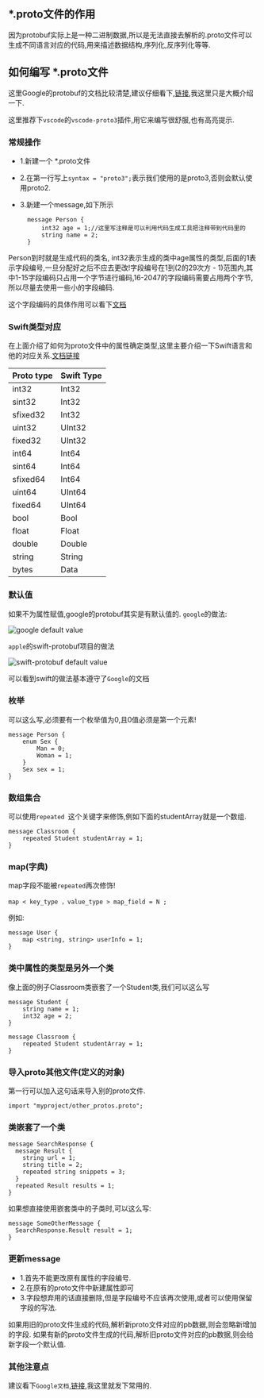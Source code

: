 
## *.proto文件的作用

因为protobuf实际上是一种二进制数据,所以是无法直接去解析的.proto文件可以生成不同语言对应的代码,用来描述数据结构,序列化,反序列化等等.

## 如何编写 *.proto文件

这里Google的protobuf的文档比较清楚,建议仔细看下,[链接](https://developers.google.com/protocol-buffers/docs/proto3),我这里只是大概介绍一下.

这里推荐下`vscode`的`vscode-proto3`插件,用它来编写很舒服,也有高亮提示.

### 常规操作

- 1.新建一个 *.proto文件
- 2.在第一行写上`syntax = "proto3";`表示我们使用的是proto3,否则会默认使用proto2.
- 3.新建一个message,如下所示

		message Person {
			int32 age = 1;//这里写注释是可以利用代码生成工具把注释带到代码里的
			string name = 2;
		}
Person到时就是生成代码的类名, int32表示生成的类中age属性的类型,后面的1表示字段编号,一旦分配好之后不应去更改!字段编号在1到(2的29次方 - 1)范围内,其中1-15字段编码只占用一个字节进行编码,16-2047的字段编码需要占用两个字节,所以尽量去使用一些小的字段编码.

这个字段编码的具体作用可以看下[文档](https://developers.google.com/protocol-buffers/docs/encoding)

### Swift类型对应

在上面介绍了如何为proto文件中的属性确定类型,这里主要介绍一下Swift语言和他的对应关系.[文档链接](https://github.com/apple/swift-protobuf/blob/master/Documentation/API.md)

| Proto type                |  Swift Type        |
| ------------------------- | ------------------ |
| int32                     | Int32              |
| sint32                    | Int32              |
| sfixed32                  | Int32              |
| uint32                    | UInt32             |
| fixed32                   | UInt32             |
| int64                     | Int64              |
| sint64                    | Int64              |
| sfixed64                  | Int64              |
| uint64                    | UInt64             |
| fixed64                   | UInt64             |
| bool                      | Bool               |
| float                     | Float              |
| double                    | Double             |
| string                    | String             |
| bytes                     | Data               |

### 默认值

如果不为属性赋值,google的protobuf其实是有默认值的.
`google`的做法:

![google default value](https://github.com/Link913/StudyBlog/blob/master/%E5%AD%A6%E4%B9%A0%E7%AC%94%E8%AE%B0/iOS/Protobuf/picture/1.png)

`apple`的swift-protobuf项目的做法

![swift-protobuf default value](https://github.com/Link913/StudyBlog/blob/master/%E5%AD%A6%E4%B9%A0%E7%AC%94%E8%AE%B0/iOS/Protobuf/picture/2.png)

可以看到swift的做法基本遵守了`Google`的文档

### 枚举

可以这么写,必须要有一个枚举值为0,且0值必须是第一个元素!

	message Person {
		enum Sex {
			Man = 0;
			Woman = 1;
		}
		Sex sex = 1;
	}
	
### 数组集合
可以使用`repeated `这个关键字来修饰,例如下面的studentArray就是一个数组.

	message Classroom {
		repeated Student studentArray = 1;
	}
	
### map(字典)
map字段不能被`repeated`再次修饰!

	map < key_type ，value_type > map_field = N ;
例如:

	message User {
		map <string, string> userInfo = 1;
	}

### 类中属性的类型是另外一个类
像上面的例子Classroom类嵌套了一个Student类,我们可以这么写

	message Student {
		string name = 1;
		int32 age = 2;
	}
	
	message Classroom {
		repeated Student studentArray = 1;
	}

### 导入proto其他文件(定义的对象)
第一行可以加入这句话来导入别的proto文件.

	import "myproject/other_protos.proto";
	
### 类嵌套了一个类

	message SearchResponse {
	  message Result {
	    string url = 1;
	    string title = 2;
	    repeated string snippets = 3;
	  }
	  repeated Result results = 1;
	}
	
如果想直接使用嵌套类中的子类时,可以这么写:

	message SomeOtherMessage {
	  SearchResponse.Result result = 1;
	}
	
### 更新message
- 1.首先不能更改原有属性的字段编号.
- 2.在原有的proto文件中新建属性即可
- 3.字段想弃用的话直接删除,但是字段编号不应该再次使用,或者可以使用保留字段的写法.

如果用旧的proto文件生成的代码,解析新proto文件对应的pb数据,则会忽略新增加的字段.
如果有新的proto文件生成的代码,解析旧proto文件对应的pb数据,则会给新字段一个默认值.

### 其他注意点

建议看下`Google文档`,[链接](https://developers.google.com/protocol-buffers/docs/proto3),我这里就发下常用的.